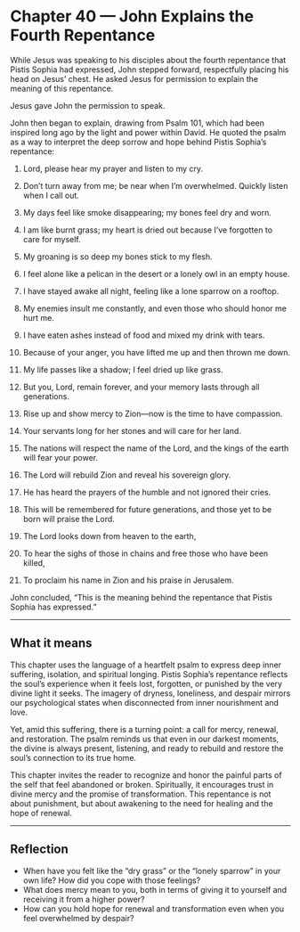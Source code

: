 # Chapter 40 — John Explains the Fourth Repentance

While Jesus was speaking to his disciples about the fourth repentance that Pistis Sophia had expressed, John stepped forward, respectfully placing his head on Jesus’ chest. He asked Jesus for permission to explain the meaning of this repentance.

Jesus gave John the permission to speak.

John then began to explain, drawing from Psalm 101, which had been inspired long ago by the light and power within David. He quoted the psalm as a way to interpret the deep sorrow and hope behind Pistis Sophia’s repentance:

1. Lord, please hear my prayer and listen to my cry.

2. Don’t turn away from me; be near when I’m overwhelmed. Quickly listen when I call out.

3. My days feel like smoke disappearing; my bones feel dry and worn.

4. I am like burnt grass; my heart is dried out because I’ve forgotten to care for myself.

5. My groaning is so deep my bones stick to my flesh.

6. I feel alone like a pelican in the desert or a lonely owl in an empty house.

7. I have stayed awake all night, feeling like a lone sparrow on a rooftop.

8. My enemies insult me constantly, and even those who should honor me hurt me.

9. I have eaten ashes instead of food and mixed my drink with tears.

10. Because of your anger, you have lifted me up and then thrown me down.

11. My life passes like a shadow; I feel dried up like grass.

12. But you, Lord, remain forever, and your memory lasts through all generations.

13. Rise up and show mercy to Zion—now is the time to have compassion.

14. Your servants long for her stones and will care for her land.

15. The nations will respect the name of the Lord, and the kings of the earth will fear your power.

16. The Lord will rebuild Zion and reveal his sovereign glory.

17. He has heard the prayers of the humble and not ignored their cries.

18. This will be remembered for future generations, and those yet to be born will praise the Lord.

19. The Lord looks down from heaven to the earth,

20. To hear the sighs of those in chains and free those who have been killed,

21. To proclaim his name in Zion and his praise in Jerusalem.

John concluded, “This is the meaning behind the repentance that Pistis Sophia has expressed.”

---

## What it means

This chapter uses the language of a heartfelt psalm to express deep inner suffering, isolation, and spiritual longing. Pistis Sophia’s repentance reflects the soul’s experience when it feels lost, forgotten, or punished by the very divine light it seeks. The imagery of dryness, loneliness, and despair mirrors our psychological states when disconnected from inner nourishment and love.

Yet, amid this suffering, there is a turning point: a call for mercy, renewal, and restoration. The psalm reminds us that even in our darkest moments, the divine is always present, listening, and ready to rebuild and restore the soul’s connection to its true home.

This chapter invites the reader to recognize and honor the painful parts of the self that feel abandoned or broken. Spiritually, it encourages trust in divine mercy and the promise of transformation. This repentance is not about punishment, but about awakening to the need for healing and the hope of renewal.

---

## Reflection

* When have you felt like the “dry grass” or the “lonely sparrow” in your own life? How did you cope with those feelings?
* What does mercy mean to you, both in terms of giving it to yourself and receiving it from a higher power?
* How can you hold hope for renewal and transformation even when you feel overwhelmed by despair?

